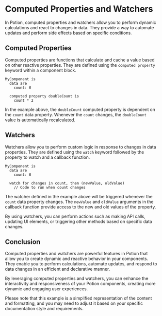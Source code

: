 # Computed Properties and Watchers

In Potion, computed properties and watchers allow you to perform dynamic calculations and react to changes in data. They provide a way to automate updates and perform side effects based on specific conditions.

## Computed Properties

Computed properties are functions that calculate and cache a value based on other reactive properties. They are defined using the `computed property` keyword within a component block.

```potion
MyComponent is
  data are
    count: 0

  computed property doubleCount is
    count * 2
```

In the example above, the `doubleCount` computed property is dependent on the `count` data property. Whenever the `count` changes, the `doubleCount` value is automatically recalculated.

## Watchers

Watchers allow you to perform custom logic in response to changes in data properties. They are defined using the `watch` keyword followed by the property to watch and a callback function.

```potion
MyComponent is
  data are
    count: 0

  watch for changes in count, then (newValue, oldValue)
    // Code to run when count changes
```

The watcher defined in the example above will be triggered whenever the `count` data property changes. The `newValue` and `oldValue` arguments in the callback function provide access to the new and old values of the property.

By using watchers, you can perform actions such as making API calls, updating UI elements, or triggering other methods based on specific data changes.

## Conclusion

Computed properties and watchers are powerful features in Potion that allow you to create dynamic and reactive behavior in your components. They enable you to perform calculations, automate updates, and respond to data changes in an efficient and declarative manner.

By leveraging computed properties and watchers, you can enhance the interactivity and responsiveness of your Potion components, creating more dynamic and engaging user experiences.

Please note that this example is a simplified representation of the content and formatting, and you may need to adjust it based on your specific documentation style and requirements.
